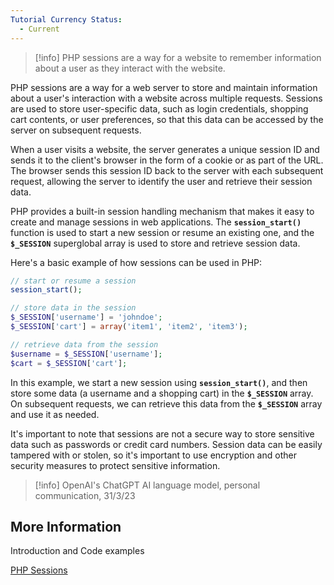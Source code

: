 ```yaml
---
Tutorial Currency Status:
  - Current
---
```


> [!info] PHP sessions are a way for a website to remember information about a user as they interact with the website.

PHP sessions are a way for a web server to store and maintain information about a user's interaction with a website across multiple requests. Sessions are used to store user-specific data, such as login credentials, shopping cart contents, or user preferences, so that this data can be accessed by the server on subsequent requests.

When a user visits a website, the server generates a unique session ID and sends it to the client's browser in the form of a cookie or as part of the URL. The browser sends this session ID back to the server with each subsequent request, allowing the server to identify the user and retrieve their session data.

PHP provides a built-in session handling mechanism that makes it easy to create and manage sessions in web applications. The **`session_start()`** function is used to start a new session or resume an existing one, and the **`$_SESSION`** superglobal array is used to store and retrieve session data.

Here's a basic example of how sessions can be used in PHP:

```php
// start or resume a session
session_start();

// store data in the session
$_SESSION['username'] = 'johndoe';
$_SESSION['cart'] = array('item1', 'item2', 'item3');

// retrieve data from the session
$username = $_SESSION['username'];
$cart = $_SESSION['cart'];
```

In this example, we start a new session using **`session_start()`**, and then store some data (a username and a shopping cart) in the **`$_SESSION`** array. On subsequent requests, we can retrieve this data from the **`$_SESSION`** array and use it as needed.

It's important to note that sessions are not a secure way to store sensitive data such as passwords or credit card numbers. Session data can be easily tampered with or stolen, so it's important to use encryption and other security measures to protect sensitive information.


> [!info] OpenAI's ChatGPT AI language model, personal communication, 31/3/23

## More Information

Introduction and Code examples

[PHP Sessions](https://www.w3schools.com/php/php_sessions.asp)